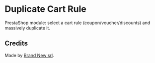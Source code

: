 # Duplicate Cart Rule

PrestaShop module: select a cart rule (coupon/voucher/discounts) and massively duplicate it.

## Credits

Made by [Brand New srl](http://brandnew.sm).

